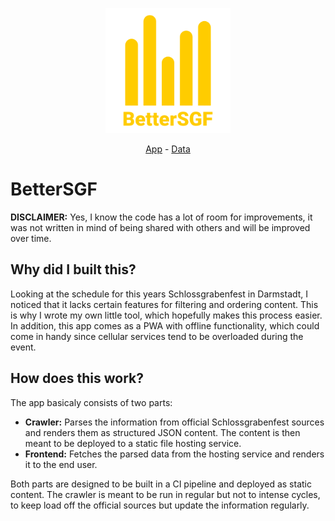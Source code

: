<p align="center">
  <img width="200" height="200" src="./frontend/public/favicon.svg" alt="BetterSGF Logo">
</p>

<p align="center">
  <a href="https://better-sgf.de" target=”_blank” rel=”noopener noreferrer”>App</a> -
  <a href="https://api.better-sgf.de/events.json" target=”_blank” rel=”noopener noreferrer”>Data</a>
</p>

# BetterSGF

**DISCLAIMER:** Yes, I know the code has a lot of room for improvements, it was not written in mind of being shared with others and will be improved over time.

## Why did I built this?

Looking at the schedule for this years Schlossgrabenfest in Darmstadt, I noticed that it lacks certain features for filtering and ordering content. This is why I wrote my own little tool, which hopefully makes this process easier. In addition, this app comes as a PWA with offline functionality, which could come in handy since cellular services tend to be overloaded during the event.

## How does this work?

The app basicaly consists of two parts:

- **Crawler:** Parses the information from official Schlossgrabenfest sources and renders them as structured JSON content. The content is then meant to be deployed to a static file hosting service.
- **Frontend:** Fetches the parsed data from the hosting service and renders it to the end user.

Both parts are designed to be built in a CI pipeline and deployed as static content. The crawler is meant to be run in regular but not to intense cycles, to keep load off the official sources but update the information regularly.
